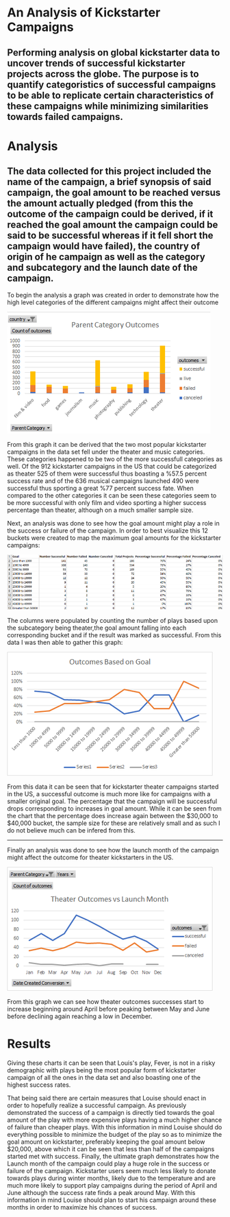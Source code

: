 # An Analysis of Kickstarter Campaigns
Performing analysis on global kickstarter data to uncover trends of successful kickstarter projects across the globe. The purpose is to quantify categoristics of successful campaigns to be able to replicate certain characteristics of these campaigns while minimizing similarities towards failed campaigns.
---
# Analysis
The data collected for this project included the name of the campaign, a brief synopsis of said campaign, the goal amount to be reached versus the amount actually pledged (from this the outcome of the campaign could be derived, if it reached the goal amount the campaign could be said to be successful whereas if it fell short the campaign would have failed), the country of origin of he campaign as well as the category and subcategory and the launch date of the campaign. 
---
To begin the analysis a graph was created in order to demonstrate how the high level categories of the different campaigns might affect their outcome

![](Untitled.png)

From this graph it can be derived that the two most popular kickstarter campaigns in the data set fell under the theater and music categories. These categories happened to be two of the more successfull categories as well. Of the 912 kickstarter campaigns in the US that could be categorized as theater 525 of them were successful thus boasting a %57.5 percent success rate and of the 636 musical campaigns launched 490 were successful thus sporting a great %77 percent success fate. When compared to the other categories it can be seen these categories seem to be more successful with only film and video sporting a higher success percentage than theater, although on a much smaller sample size.

Next, an analysis was done to see how the goal amount might play a role in the success or failure of the campaign. In order to best visualize this 12 buckets were created to map the maximum goal amounts for the kickstarter campaigns:

![](outcomes_chart.PNG)

The columns were populated by counting the number of plays based upon the subcategory being theater,the goal amount falling into each corresponding bucket and if the result was marked as successful. From this data I was then able to gather this graph:

![](Outcomes_vs_Goals.png)

From this data it can be seen that for kickstarter theater campaigns started in the US, a successful outcome is much more like for campaigns with a smaller original goal. The percentage that the campaign will be successful drops corresponding to increases in goal amount.  While it can be seen from the chart that the percentage does increase again between the $30,000 to $40,000 bucket, the sample size for these are relatively small and as such I do not believe much can be infered from this.

---

Finally an analysis was done to see how the launch month of the campaign might affect the outcome for theater kickstarters in the US.

![](Theater_Outcomes_vs_Launch.png)

From this graph we can see how theater outcomes successes start to increase beginning around April before peaking between May and June before declining again reaching a low in December.

# Results

Giving these charts it can be seen that Louis's play, Fever, is not in a risky demographic with plays being the most popular form of kickstarter campaign of all the ones in the data set and also boasting one of the highest success rates.

That being said there are certain measures that Louise should enact in order to hopefully realize a successful campaign. As previously demonstrated the success of a campaign is directly tied towards the goal amount of the play with more expensive plays having a much higher chance of failure than cheaper plays. With this information in mind Louise should do everything possible to minimize the budget of the play so as to minimize the goal amount on kickstarter, preferably keeping the goal amount below $20,000, above which it can be seen that less than half of the campaigns started met  with success. Finally, the ultimate graph demonstrates how the Launch month of the campaign could play a huge role in the success or failure of the campaign. Kickstarter users seem much less likely to donate towards plays during winter months, likely due to the temperature and are much more likely to support play campaigns during the period of April and June although the success rate finds a peak around May. With this information in mind Louise should plan to start his campaign around these months in order to maximize his chances of success.




